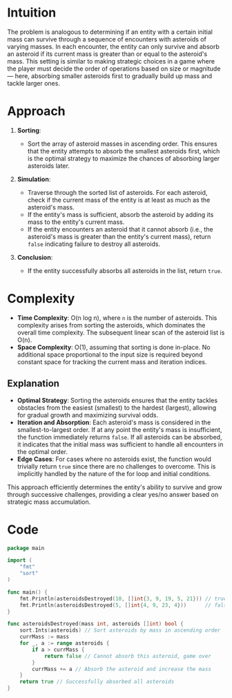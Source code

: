 # Intuition
The problem is analogous to determining if an entity with a certain initial mass can survive through a sequence of encounters with asteroids of varying masses. In each encounter, the entity can only survive and absorb an asteroid if its current mass is greater than or equal to the asteroid's mass. This setting is similar to making strategic choices in a game where the player must decide the order of operations based on size or magnitude — here, absorbing smaller asteroids first to gradually build up mass and tackle larger ones.

# Approach
1. **Sorting**:
    - Sort the array of asteroid masses in ascending order. This ensures that the entity attempts to absorb the smallest asteroids first, which is the optimal strategy to maximize the chances of absorbing larger asteroids later.

2. **Simulation**:
    - Traverse through the sorted list of asteroids. For each asteroid, check if the current mass of the entity is at least as much as the asteroid's mass.
    - If the entity's mass is sufficient, absorb the asteroid by adding its mass to the entity's current mass.
    - If the entity encounters an asteroid that it cannot absorb (i.e., the asteroid's mass is greater than the entity's current mass), return `false` indicating failure to destroy all asteroids.

3. **Conclusion**:
    - If the entity successfully absorbs all asteroids in the list, return `true`.

# Complexity
- **Time Complexity**: O(n log n), where `n` is the number of asteroids. This complexity arises from sorting the asteroids, which dominates the overall time complexity. The subsequent linear scan of the asteroid list is O(n).
- **Space Complexity**: O(1), assuming that sorting is done in-place. No additional space proportional to the input size is required beyond constant space for tracking the current mass and iteration indices.


## Explanation
- **Optimal Strategy**: Sorting the asteroids ensures that the entity tackles obstacles from the easiest (smallest) to the hardest (largest), allowing for gradual growth and maximizing survival odds.
- **Iteration and Absorption**: Each asteroid's mass is considered in the smallest-to-largest order. If at any point the entity's mass is insufficient, the function immediately returns `false`. If all asteroids can be absorbed, it indicates that the initial mass was sufficient to handle all encounters in the optimal order.
- **Edge Cases**: For cases where no asteroids exist, the function would trivially return `true` since there are no challenges to overcome. This is implicitly handled by the nature of the for loop and initial conditions.

This approach efficiently determines the entity's ability to survive and grow through successive challenges, providing a clear yes/no answer based on strategic mass accumulation.

# Code
```go
package main

import (
	"fmt"
	"sort"
)

func main() {
	fmt.Println(asteroidsDestroyed(10, []int{3, 9, 19, 5, 21})) // true
	fmt.Println(asteroidsDestroyed(5, []int{4, 9, 23, 4}))      // false
}

func asteroidsDestroyed(mass int, asteroids []int) bool {
	sort.Ints(asteroids) // Sort asteroids by mass in ascending order
	currMass := mass
	for _, a := range asteroids {
		if a > currMass {
			return false // Cannot absorb this asteroid, game over
		}
		currMass += a // Absorb the asteroid and increase the mass
	}
	return true // Successfully absorbed all asteroids
}
```